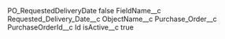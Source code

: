 <?xml version="1.0" encoding="UTF-8"?>
<CustomMetadata xmlns="http://soap.sforce.com/2006/04/metadata" xmlns:xsi="http://www.w3.org/2001/XMLSchema-instance" xmlns:xsd="http://www.w3.org/2001/XMLSchema">
    <label>PO_RequestedDeliveryDate</label>
    <protected>false</protected>
    <values>
        <field>FieldName__c</field>
        <value xsi:type="xsd:string">Requested_Delivery_Date__c</value>
    </values>
    <values>
        <field>ObjectName__c</field>
        <value xsi:type="xsd:string">Purchase_Order__c</value>
    </values>
    <values>
        <field>PurchaseOrderId__c</field>
        <value xsi:type="xsd:string">Id</value>
    </values>
    <values>
        <field>isActive__c</field>
        <value xsi:type="xsd:boolean">true</value>
    </values>
</CustomMetadata>
